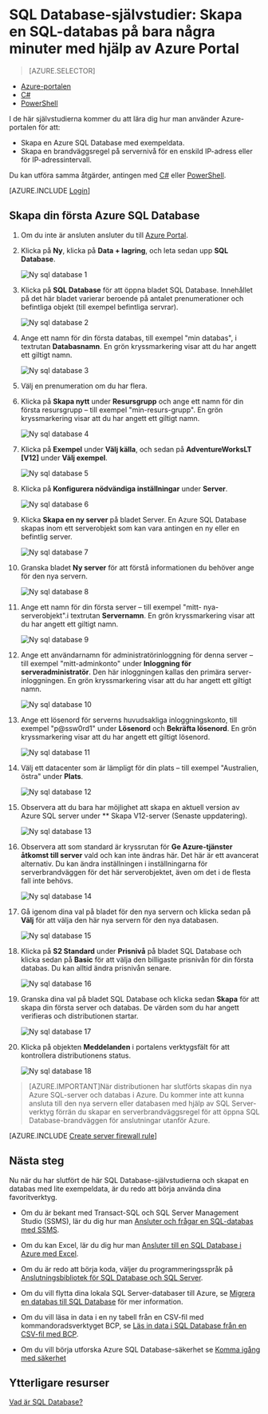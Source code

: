 <properties
    pageTitle="SQL Database-självstudier: Skapa en SQL-databas | Microsoft Azure"
    description="Lär dig hur du ställer in en logisk SQL Database-server, serverbrandväggsregel, SQL-databas och exempeldata. Lär dig också att ansluta till klientverktyg, konfigurera användare och ställa in en brandväggsregel för databasen."
    keywords="sql database-självstudier, skapa en sql-databas"
    services="sql-database"
    documentationCenter=""
    authors="CarlRabeler"
    manager="jhubbard"
    editor=""/>


<tags
    ms.service="sql-database"
    ms.workload="data-management"
    ms.tgt_pltfrm="na"
    ms.devlang="na"
    ms.topic="hero-article"
    ms.date="09/07/2016"
    ms.author="carlrab"/>


# SQL Database-självstudier: Skapa en SQL-databas på bara några minuter med hjälp av Azure Portal

> [AZURE.SELECTOR]
- [Azure-portalen](sql-database-get-started.md)
- [C#](sql-database-get-started-csharp.md)
- [PowerShell](sql-database-get-started-powershell.md)

I de här självstudierna kommer du att lära dig hur man använder Azure-portalen för att:

- Skapa en Azure SQL Database med exempeldata.
- Skapa en brandväggsregel på servernivå för en enskild IP-adress eller för IP-adressintervall.

Du kan utföra samma åtgärder, antingen med [C#](sql-database-get-started-csharp.md) eller [PowerShell](sql-database-get-started-powershell.md).

[AZURE.INCLUDE [Login](../../includes/azure-getting-started-portal-login.md)]

<a name="create-logical-server-bk"></a>

## Skapa din första Azure SQL Database 

1. Om du inte är ansluten ansluter du till [Azure Portal](http://portal.azure.com).
2. Klicka på **Ny**, klicka på **Data + lagring**, och leta sedan upp **SQL Database**.

    ![Ny sql database 1](./media/sql-database-get-started/sql-database-new-database-1.png)

3. Klicka på **SQL Database** för att öppna bladet SQL Database. Innehållet på det här bladet varierar beroende på antalet prenumerationer och befintliga objekt (till exempel befintliga servrar).

    ![Ny sql database 2](./media/sql-database-get-started/sql-database-new-database-2.png)

4. Ange ett namn för din första databas, till exempel "min databas", i textrutan **Databasnamn**. En grön kryssmarkering visar att du har angett ett giltigt namn.

    ![Ny sql database 3](./media/sql-database-get-started/sql-database-new-database-3.png)

5. Välj en prenumeration om du har flera.
6. Klicka på **Skapa nytt** under **Resursgrupp** och ange ett namn för din första resursgrupp – till exempel "min-resurs-grupp". En grön kryssmarkering visar att du har angett ett giltigt namn.

    ![Ny sql database 4](./media/sql-database-get-started/sql-database-new-database-4.png)

7. Klicka på **Exempel** under **Välj källa**, och sedan på **AdventureWorksLT [V12]** under **Välj exempel**.

    ![Ny sql database 5](./media/sql-database-get-started/sql-database-new-database-5.png)

8. Klicka på **Konfigurera nödvändiga inställningar** under **Server**.

    ![Ny sql database 6](./media/sql-database-get-started/sql-database-new-database-6.png)

9. Klicka **Skapa en ny server** på bladet Server. En Azure SQL Database skapas inom ett serverobjekt som kan vara antingen en ny eller en befintlig server.

    ![Ny sql database 7](./media/sql-database-get-started/sql-database-new-database-7.png)

10. Granska bladet **Ny server** för att förstå informationen du behöver ange för den nya servern.

    ![Ny sql database 8](./media/sql-database-get-started/sql-database-new-database-8.png)

11. Ange ett namn för din första server – till exempel "mitt- nya-serverobjekt".i textrutan **Servernamn**. En grön kryssmarkering visar att du har angett ett giltigt namn.

    ![Ny sql database 9](./media/sql-database-get-started/sql-database-new-database-9.png)
 
12. Ange ett användarnamn för administratörinloggning för denna server – till exempel "mitt-adminkonto" under **Inloggning för serveradministratör**. Den här inloggningen kallas den primära server-inloggningen. En grön kryssmarkering visar att du har angett ett giltigt namn.

    ![Ny sql database 10](./media/sql-database-get-started/sql-database-new-database-10.png)

13. Ange ett lösenord för serverns huvudsakliga inloggningskonto, till exempel "p@ssw0rd1" under **Lösenord** och **Bekräfta lösenord**. En grön kryssmarkering visar att du har angett ett giltigt lösenord.

    ![Ny sql database 11](./media/sql-database-get-started/sql-database-new-database-11.png)
 
14. Välj ett datacenter som är lämpligt för din plats – till exempel "Australien, östra" under **Plats**.

    ![Ny sql database 12](./media/sql-database-get-started/sql-database-new-database-12.png)

15. Observera att du bara har möjlighet att skapa en aktuell version av Azure SQL server under ** Skapa V12-server (Senaste uppdatering).

    ![Ny sql database 13](./media/sql-database-get-started/sql-database-new-database-13.png)

16. Observera att som standard är kryssrutan för **Ge Azure-tjänster åtkomst till server** vald och kan inte ändras här. Det här är ett avancerat alternativ. Du kan ändra inställningen i inställningarna för serverbrandväggen för det här serverobjektet, även om det i de flesta fall inte behövs.

    ![Ny sql database 14](./media/sql-database-get-started/sql-database-new-database-14.png)

17. Gå igenom dina val på bladet för den nya servern och klicka sedan på **Välj** för att välja den här nya servern för den nya databasen.

    ![Ny sql database 15](./media/sql-database-get-started/sql-database-new-database-15.png)

18. Klicka på **S2 Standard** under **Prisnivå** på bladet SQL Database och klicka sedan på **Basic** för att välja den billigaste prisnivån för din första databas. Du kan alltid ändra prisnivån senare.

    ![Ny sql database 16](./media/sql-database-get-started/sql-database-new-database-16.png)

19. Granska dina val på bladet SQL Database och klicka sedan **Skapa** för att skapa din första server och databas. De värden som du har angett verifieras och distributionen startar.

    ![Ny sql database 17](./media/sql-database-get-started/sql-database-new-database-17.png)

20. Klicka på objekten **Meddelanden** i portalens verktygsfält för att kontrollera distributionens status.

    ![Ny sql database 18](./media/sql-database-get-started/sql-database-new-database-18.png)

>[AZURE.IMPORTANT]När distributionen har slutförts skapas din nya Azure SQL-server och databas i Azure. Du kommer inte att kunna ansluta till den nya servern eller databasen med hjälp av SQL Server-verktyg förrän du skapar en serverbrandväggsregel för att öppna SQL Database-brandväggen för anslutningar utanför Azure.

[AZURE.INCLUDE [Create server firewall rule](../../includes/sql-database-create-new-server-firewall-portal.md)]

## Nästa steg
Nu när du har slutfört de här SQL Database-självstudierna och skapat en databas med lite exempeldata, är du redo att börja använda dina favoritverktyg.

- Om du är bekant med Transact-SQL och SQL Server Management Studio (SSMS), lär du dig hur man [Ansluter och frågar en SQL-databas med SSMS](sql-database-connect-query-ssms.md).

- Om du kan Excel, lär du dig hur man [Ansluter till en SQL Database i Azure med Excel](sql-database-connect-excel.md).

- Om du är redo att börja koda, väljer du programmeringsspråk på [Anslutningsbibliotek för SQL Database och SQL Server](sql-database-libraries.md).

- Om du vill flytta dina lokala SQL Server-databaser till Azure, se [Migrera en databas till SQL Database](sql-database-cloud-migrate.md) för mer information.

- Om du vill läsa in data i en ny tabell från en CSV-fil med kommandoradsverktyget BCP, se [Läs in data i SQL Database från en CSV-fil med BCP](sql-database-load-from-csv-with-bcp.md).

- Om du vill börja utforska Azure SQL Database-säkerhet se [Komma igång med säkerhet](sql-database-get-started-security.md)


## Ytterligare resurser

[Vad är SQL Database?](sql-database-technical-overview.md)



<!---HONumber=sep12_HO2-->


